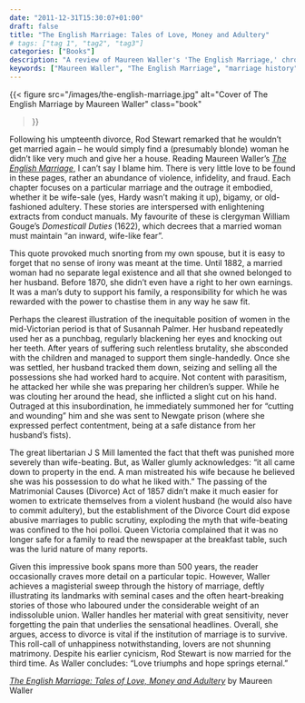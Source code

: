 ```yaml
---
date: "2011-12-31T15:30:07+01:00"
draft: false
title: "The English Marriage: Tales of Love, Money and Adultery"
# tags: ["tag 1", "tag2", "tag3"]
categories: ["Books"]
description: "A review of Maureen Waller's 'The English Marriage,' chronicling 500 years of violence, infidelity, and fraud in British matrimony. Discover shocking stories from wife-sales to domestic abuse that shaped divorce law and women's rights."
keywords: ["Maureen Waller", "The English Marriage", "marriage history", "domestic violence", "divorce law", "women's rights", "Victorian marriage", "matrimonial law", "British social history", "legal history"] 
---
```


{{< figure
  src="/images/the-english-marriage.jpg"
  alt="Cover of The English Marriage by Maureen Waller"
  class="book"
>}}

Following his umpteenth divorce, Rod Stewart remarked that he wouldn’t get married again – he would simply find a (presumably blonde) woman he didn’t like very much and give her a house. Reading Maureen Waller’s [_The English Marriage_](https://uk.bookshop.org/a/2760/9781848544017), I can’t say I blame him. There is very little love to be found in these pages, rather an abundance of violence, infidelity, and fraud. Each chapter focuses on a particular marriage and the outrage it embodied, whether it be wife-sale (yes, Hardy wasn’t making it up), bigamy, or old-fashioned adultery. These stories are interspersed with enlightening extracts from conduct manuals. My favourite of these is clergyman William Gouge’s _Domesticall Duties_ (1622), which decrees that a married woman must maintain “an inward, wife-like fear”.

This quote provoked much snorting from my own spouse, but it is easy to forget that no sense of irony was meant at the time. Until 1882, a married woman had no separate legal existence and all that she owned belonged to her husband. Before 1870, she didn’t even have a right to her own earnings. It was a man’s duty to support his family, a responsibility for which he was rewarded with the power to chastise them in any way he saw fit.

Perhaps the clearest illustration of the inequitable position of women in the mid-Victorian period is that of Susannah Palmer. Her husband repeatedly used her as a punchbag, regularly blackening her eyes and knocking out her teeth. After years of suffering such relentless brutality, she absconded with the children and managed to support them single-handedly. Once she was settled, her husband tracked them down, seizing and selling all the possessions she had worked hard to acquire. Not content with parasitism, he attacked her while she was preparing her children’s supper. While he was clouting her around the head, she inflicted a slight cut on his hand. Outraged at this insubordination, he immediately summoned her for “cutting and wounding” him and she was sent to Newgate prison (where she expressed perfect contentment, being at a safe distance from her husband’s fists).

The great libertarian J S Mill lamented the fact that theft was punished more severely than wife-beating. But, as Waller glumly acknowledges: “it all came down to property in the end. A man mistreated his wife because he believed she was his possession to do what he liked with.” The passing of the Matrimonial Causes (Divorce) Act of 1857 didn’t make it much easier for women to extricate themselves from a violent husband (he would also have to commit adultery), but the establishment of the Divorce Court did expose abusive marriages to public scrutiny, exploding the myth that wife-beating was confined to the hoi polloi. Queen Victoria complained that it was no longer safe for a family to read the newspaper at the breakfast table, such was the lurid nature of many reports.

Given this impressive book spans more than 500 years, the reader occasionally craves more detail on a particular topic. However, Waller achieves a magisterial sweep through the history of marriage, deftly illustrating its landmarks with seminal cases and the often heart-breaking stories of those who laboured under the considerable weight of an indissoluble union. Waller handles her material with great sensitivity, never forgetting the pain that underlies the sensational headlines. Overall, she argues, access to divorce is vital if the institution of marriage is to survive.
This roll-call of unhappiness notwithstanding, lovers are not shunning matrimony. Despite his earlier cynicism, Rod Stewart is now married for the third time. As Waller concludes: “Love triumphs and hope springs eternal.”

[_The English Marriage: Tales of Love, Money and Adultery_](https://uk.bookshop.org/a/2760/9781848544017) by Maureen Waller
